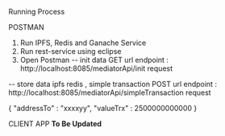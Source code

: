Running Process

POSTMAN
1. Run IPFS, Redis and Ganache Service
2. Run rest-service using eclipse
3. Open Postman
-- init data
GET
url endpoint : http://localhost:8085/mediatorApi/init
request

-- store data ipfs redis , simple transaction
POST
url endpoint : http://localhost:8085/mediatorApi/simpleTransaction
request

{
  "addressTo" : "xxxxyy",
  "valueTrx" : 2500000000000
}


CLIENT APP
**To Be Updated**